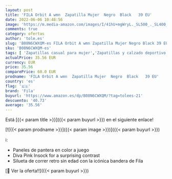 ```yaml
---
layout: post
title: 'FILA Orbit A wmn  Zapatilla Mujer  Negro  Black   39 EU'
date: 2022-06-06 10:48:56
image: 'https://m.media-amazon.com/images/I/41hU+mgWryL._SL500_._SL400_.jpg'
comments: true
category: ofertas
author: 'tole.es'
slug: 'B08N6CWXQM-es FILA Orbit A wmn Zapatilla Mujer Negro Black 39 EU'
sku: 'B08N6CWXQM-es'
tags: [ 'Zapatillas casual para mujer','Zapatillas y calzado deportivo para mujer','Zapatos','Zapatos para mujer','Zapatos y complementos','fila','zapatilla','🇪🇸', ]
actualPrice: 35.56 EUR
currency: EUR
price: 35.56
comparePrice: 60.0 EUR
prodname: 'FILA Orbit A wmn  Zapatilla Mujer  Negro  Black   39 EU'
country: 'es'
flag: '🇪🇸'
brand: 'Fila'
buyurl: 'https://www.amazon.es/dp/B08N6CWXQM/?tag=tolees-21'
descuento: '40.73'
average: '35.56'
---
```


Está [{{< param title >}}]({{< param buyurl >}}) en el siguiente enlace!

[![{{< param prodname >}}]({{< param image >}})]({{< param buyurl >}})

ℹ️:

- Paneles de pantera en color a juego
- Diva Pink Insock for a surprising contrast
- Silueta de correr retro sin edad con la icónica bandera de Fila

[🛒 Ver la oferta!!]({{< param buyurl >}})

